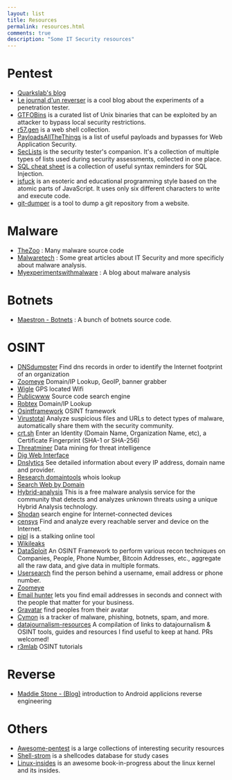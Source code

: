 ```yaml
---
layout: list
title: Resources
permalink: resources.html
comments: true
description: "Some IT Security resources"
---
```


# Pentest

- [Quarkslab's blog](https://blog.quarkslab.com/)
- [Le journal d'un reverser](https://0x90909090.blogspot.com/) is a cool blog about the experiments of a penetration tester.
- [GTFOBins](https://gtfobins.github.io/) is a curated list of Unix binaries that can be exploited by an attacker to bypass local security restrictions.
- [r57.gen](http://www.r57.gen.tr/) is a web shell collection.
- [PayloadsAllTheThings](https://github.com/swisskyrepo/PayloadsAllTheThings) is a list of useful payloads and bypasses for Web Application Security.
- [SecLists](https://github.com/danielmiessler/SecLists) is the security tester's companion. It's a collection of multiple types of lists used during security assessments, collected in one place.
- [SQL cheat sheet](http://pentestmonkey.net/category/cheat-sheet/sql-injection) is a collection of useful syntax reminders for SQL Injection.
- [jsfuck](http://www.jsfuck.com/) is an esoteric and educational programming style based on the atomic parts of JavaScript. It uses only six different characters to write and execute code.
- [git-dumper](https://github.com/arthaud/git-dumper) is a tool to dump a git repository from a website.

# Malware

- [TheZoo](https://github.com/ytisf/theZoo/tree/master/malwares/Source) : Many malware source code
- [Malwaretech](https://www.malwaretech.com/) : Some great articles about IT Security and more specificly about malware analysis.
- [Myexperimentswithmalware](http://myexperimentswithmalware.blogspot.com/) : A blog about malware analysis

# Botnets

- [Maestron - Botnets](https://github.com/maestron/botnets) : A bunch of botnets source code.

# OSINT

- [DNSdumpster](https://dnsdumpster.com/) Find dns records in order to identify the Internet footprint of an organization
- [Zoomeye](https://www.zoomeye.org/) Domain/IP Lookup, GeoIP, banner grabber
- [Wigle](https://wigle.net/) GPS located Wifi
- [Publicwww](https://publicwww.com/) Source code search engine
- [Robtex](https://www.robtex.com/) Domain/IP Lookup
- [Osintframework](https://osintframework.com/) OSINT framework
- [Virustotal](https://www.virustotal.com/) Analyze suspicious files and URLs to detect types of malware, automatically share them with the security community.
- [crt.sh](https://crt.sh/) Enter an Identity (Domain Name, Organization Name, etc),
a Certificate Fingerprint (SHA-1 or SHA-256)
- [Threatminer](https://www.threatminer.org/) Data mining for threat intelligence
- [Dig Web Interface](https://www.digwebinterface.com/)
- [Dnslytics](https://dnslytics.com/) See detailed information about every IP address, domain name and provider.
- [Research domaintools](https://research.domaintools.com/) whois lookup
- [Search Web by Domain](https://searchdns.netcraft.com/)
- [Hybrid-analysis](https://www.hybrid-analysis.com/) This is a free malware analysis service for the community that detects and analyzes unknown threats using a unique Hybrid Analysis technology.
- [Shodan](https://www.shodan.io/) search engine for Internet-connected devices
- [censys](https://censys.io/) Find and analyze every reachable server and device on the Internet.
- [pipl](https://pipl.com/) is a stalking online tool
- [Wikileaks](https://wikileaks.org/)
- [DataSploit](https://github.com/DataSploit/datasploit) An OSINT Framework to perform various recon techniques on Companies, People, Phone Number, Bitcoin Addresses, etc., aggregate all the raw data, and give data in multiple formats.
- [Usersearch](https://usersearch.org/) find the person behind a username, email address or phone number.
- [Zoomeye](https://www.zoomeye.org/)
- [Email hunter](https://hunter.io/) lets you find email addresses in seconds and connect with the people that matter for your business.
- [Gravatar](https://en.gravatar.com/) find peoples from their avatar
- [Cymon](https://cymon.io/) is a tracker of malware, phishing, botnets, spam, and more.
- [datajournalism-resources](https://github.com/r3mlab/datajournalism-resources) A compilation of links to datajournalism & OSINT tools, guides and resources I find useful to keep at hand. PRs welcomed!
- [r3mlab](https://r3mlab.github.io/) OSINT tutorials

# Reverse

- [Maddie Stone - (Blog)](https://maddiestone.github.io/AndroidAppRE/app_fundamentals.html) introduction to Android applicions reverse engineering

# Others

- [Awesome-pentest](https://github.com/enaqx/awesome-pentest) is a large collections of interesting security resources
- [Shell-strom](http://shell-storm.org/shellcode) is a shellcodes database for study cases
- [Linux-insides](https://0xax.gitbooks.io/linux-insides/content/) is an awesome book-in-progress about the linux kernel and its insides.
